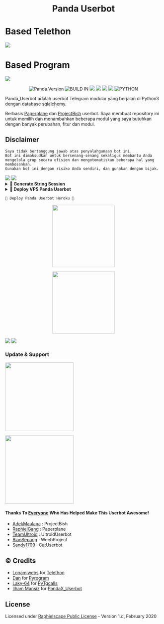 
# <p align="center">Panda Userbot</p>
# Based Telethon
<img src="https://telegra.ph/file/799266d7af500c100dbee.jpg">

# Based Program
<img src="https://telegra.ph/file/5b3284c33b1099ec4518f.jpg">

<p align="center">
    <img alt="Panda Version" src="https://img.shields.io/badge/Panda%20Version-13.04.2022-brightgreen"/>
    <img alt="BUILD IN" src="https://img.shields.io/badge/BUILD%20-Last Day-brightgreen"/>
           <a href="https://travis-ci.com/ilhammansiz/PandaX_Userbot.svg?branch=PandaUserbot" /></a>
    <a href="https://github.com/ilhammansiz/PandaX_Userbot/network/members"> <img src="https://img.shields.io/github/forks/ilhammansiz/PandaX_Userbot?logo=github&style=for-the-badge" /></a>
    <a href="https://github.com/ilhammansiz/PandaX_Userbot"> <img src="https://img.shields.io/github/repo-size/ilhammansiz/PandaX_Userbot?logo=github&style=for-the-badge" /></a>
    <a href="https://pypi.org/project/Telethon/"> <img src="https://img.shields.io/pypi/v/telethon?label=telethon&logo=pypi&logoColor=white&style=for-the-badge" /></a>
    <a href="https://pypi.org/project/pyrogram/"> <img src="https://img.shields.io/pypi/v/telethon?label=telethon&logo=pypi&logoColor=white&style=for-the-badge" /></a>
    <img alt="PYTHON" src="https://img.shields.io/badge/PYTHON-v3.10.4-blue?style=for-the-badge&logo=appveyor"/>
   </p>

Panda_Userbot adalah userbot Telegram modular yang berjalan di Python3 dengan database sqlalchemy.

Berbasis [Paperplane](https://github.com/RaphielGang/Telegram-UserBot) dan [ProjectBish](https://github.com/adekmaulana/ProjectBish) userbot. Saya membuat repository ini untuk memilih dan menambahkan beberapa modul yang saya butuhkan dengan banyak perubahan, fitur dan modul.

## Disclaimer

```
Saya tidak bertanggung jawab atas penyalahgunaan bot ini.
Bot ini dimaksudkan untuk bersenang-senang sekaligus membantu Anda
mengelola grup secara efisien dan mengotomatiskan beberapa hal yang membosankan.
Gunakan bot ini dengan risiko Anda sendiri, dan gunakan dengan bijak.
```

<img src="https://user-images.githubusercontent.com/73097560/115834477-dbab4500-a447-11eb-908a-139a6edaec5c.gif">
<img src="https://user-images.githubusercontent.com/73097560/115834477-dbab4500-a447-11eb-908a-139a6edaec5c.gif">

<details>
    <summary> <b>🔗 Generate String Session</b></summary><br/>

<p align="center"><a href="https://t.me/TeamUserbotSession_bot"><img src="https://img.shields.io/badge/Ambil%20String%20Session-blue?style=for-the-badge&logo=telegram" width="200"" /></a></p>

</details>



<details>
    <summary> <b>🔗 Deploy VPS Panda Userbot</b></summary><br/>

### REQUIREMENTS PACKAGE !
-  Update & upgrade VPS anda `sudo apt update && upgrade -y`
-  Install Git `sudo apt install git -y`
-  Install Python3 `sudo apt install python3`
-  Install PIP / PIP3 `sudo apt install python3-pip`
-  Install NodeJs 16.X `curl -fsSL https://deb.nodesource.com/setup_16.x | sudo bash -` then do `sudo apt install -y nodejs vim`
-  Install FFMPEG `sudo apt install tree wget2 p7zip-full jq ffmpeg wget git -y`
-  Install Chrome `wget https://dl.google.com/linux/direct/google-chrome-stable_current_amd64.deb` lalu ketik `sudo apt install ./google-chrome-stable_current_amd64.deb`

### Tutorial Deploy di VPS

-  `git clone https://github.com/ilhammansiz/PandaX_Userbot`
-  `cd PandaX_Userbot`
-  `pip3 install -r requirements.txt`
-  `mv sample_config.env config.env`
-  edit config.env Anda dan isi VARS menggunakan `nano config.env` `CTRL + S ` untuk menyimpan VARS Anda, gunakan `CTRL + X` untuk keluar dan kembali ke direktori PandaX_Userbot
-  Buka SCRREN di VPS Anda `screen -S PandaX_Userbot`
-  Kemudian gunakan perintah ini untuk menyebarkan PandaX_Userbot `python3 -m Panda`


</details>




    🔗 Deploy Panda Userbot Heroku 🔗

<p align="center"><a href="https://github.com/ilhammansiz/DEPLOY"><img src="https://img.shields.io/badge/Deploy%20Lewat%20Web%20Heroku-blueviolet?style=for-the-badge&logo=heroku" width="200"" /></a></p>

<p align="center"><a href="https://t.me/PandaUserbot"><img src="https://img.shields.io/badge/Deploy%20Lewat%20Bot%20Telegram%3F-Heroku-blueviolet?&style=flat-square?&logo=telegram" width="200"" /></a></p>


<img src="https://user-images.githubusercontent.com/73097560/115834477-dbab4500-a447-11eb-908a-139a6edaec5c.gif">
<img src="https://user-images.githubusercontent.com/73097560/115834477-dbab4500-a447-11eb-908a-139a6edaec5c.gif">

### Update & Support
   <a href="https://t.me/PandaUserbot"><img src="https://img.shields.io/badge/Channel%20Support%3F-yes-green?&style=flat-square?&logo=telegram" width=220px></a></p>
   <a href="https://t.me/TEAMSquadUserbotSupport"><img src="https://img.shields.io/badge/Group%20Support%3F-yes-green?&style=flat-square?&logo=telegram" width=220px></a></p>


#### Thanks To [Everyone](https://github.com/ilhammansiz/PandaX_Userbot/graphs/contributors) Who Has Helped Make This Userbot Awesome!
*   [AdekMaulana](https://github.com/adekmaulana) : ProjectBish
*   [RaphielGang](https://github.com/RaphielGang) : Paperplane
*   [TeamUltroid](https://github.com/TeamUltroid/Ultroid) :  UltroidUserbot
*   [BianSepang](https://github.com/BianSepang/WeebProject) : WeebProject
*   [Sandy1709](https://github.com/sandy1709/catuserbot) : CatUserbot

## © Credits
* [Lonamiwebs](https://github.com/LonamiWebs) for [Telethon](https://github.com/LonamiWebs/Telethon)
* [Dan](https://github.com/pyrogram) for [Pyrogram](https://github.com/pyrogram/pyrogram)
* [Laky-64](https://github.com/Laky-64) for [PyTgcalls](https://github.com/pytgcalls/pytgcalls)
* [Ilham Mansiz](https://github.com/ilhammansiz) for [PandaX_Userbot](https://github.com/ilhammansiz/PandaX_Userbot)

## License
Licensed under [Raphielscape Public License](https://github.com/ilhammansiz/PandaX_Userbot/blob/PandaUserbot/LICENSE) - Version 1.d, February 2020

